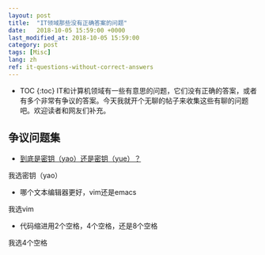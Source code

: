 ```yaml
---
layout: post
title:  "IT领域那些没有正确答案的问题"
date:   2018-10-05 15:59:00 +0000
last_modified_at: 2018-10-05 15:59:00
category: post
tags: [Misc]
lang: zh
ref: it-questions-without-correct-answers
---
```


* TOC
{:toc}
IT和计算机领域有一些有意思的问题，它们没有正确的答案，或者有多个非常有争议的答案。今天我就开个无聊的帖子来收集这些有聊的问题吧。欢迎读者和网友们补充。

## 争议问题集

- [到底是密钥（yao）还是密钥（yue）？](https://www.zhihu.com/question/21415957)

我选密钥（yao）

- 哪个文本编辑器更好，vim还是emacs

我选vim

- 代码缩进用2个空格，4个空格，还是8个空格

我选4个空格
